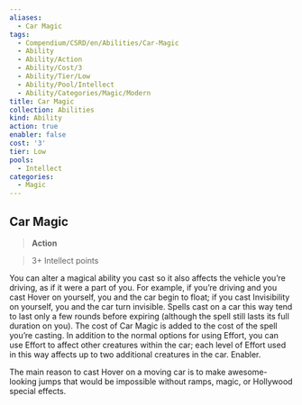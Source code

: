 ```yaml
---
aliases:
  - Car Magic
tags:
  - Compendium/CSRD/en/Abilities/Car-Magic
  - Ability
  - Ability/Action
  - Ability/Cost/3
  - Ability/Tier/Low
  - Ability/Pool/Intellect
  - Ability/Categories/Magic/Modern
title: Car Magic
collection: Abilities
kind: Ability
action: true
enabler: false
cost: '3'
tier: Low
pools:
  - Intellect
categories:
  - Magic
---
```

## Car Magic  
>**Action**    
>3+ Intellect points  
You can alter a magical ability you cast so it also affects the vehicle you’re driving, as if it were a part of you. For example, if you’re driving and you cast Hover on yourself, you and the car begin to float; if you cast Invisibility on yourself, you and the car turn invisible. Spells cast on a car this way tend to last only a few rounds before expiring (although the spell still lasts its full duration on you). The cost of Car Magic is added to the cost of the spell you’re casting. In addition to the normal options for using Effort, you can use Effort to affect other creatures within the car; each level of Effort used in this way affects up to two additional creatures in the car. Enabler.  
  
The main reason to cast Hover on a moving car is to make awesome-looking jumps that would be impossible without ramps, magic, or Hollywood special effects.  
  
  
